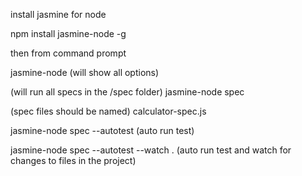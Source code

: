install jasmine for node

npm install jasmine-node -g

then from command prompt

jasmine-node
(will show all options)


(will run all specs in the /spec folder)
jasmine-node spec

(spec files should be named)
calculator-spec.js

jasmine-node spec --autotest
(auto run test)

jasmine-node spec --autotest --watch .
(auto run test and watch for changes to files in the project)

